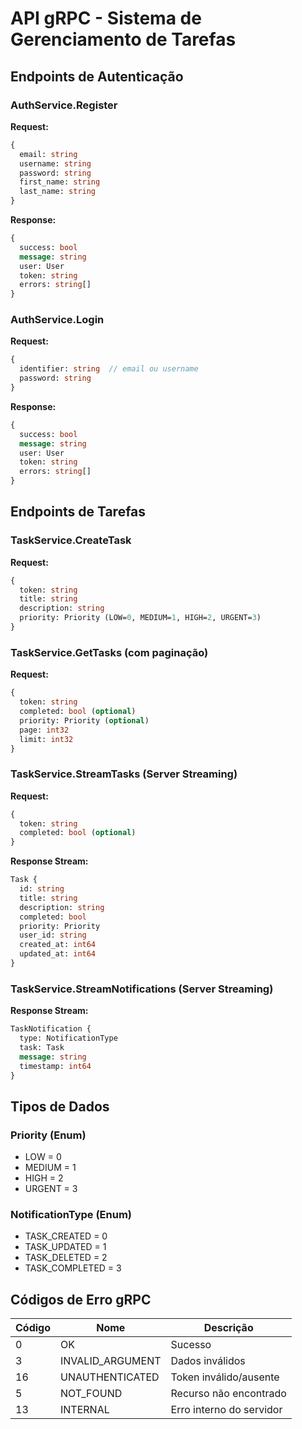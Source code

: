 # API gRPC - Sistema de Gerenciamento de Tarefas

## Endpoints de Autenticação

### AuthService.Register

**Request:**

```protobuf
{
  email: string
  username: string
  password: string
  first_name: string
  last_name: string
}
```

**Response:**

```protobuf
{
  success: bool
  message: string
  user: User
  token: string
  errors: string[]
}
```

### AuthService.Login

**Request:**

```protobuf
{
  identifier: string  // email ou username
  password: string
}
```

**Response:**

```protobuf
{
  success: bool
  message: string
  user: User
  token: string
  errors: string[]
}
```

## Endpoints de Tarefas

### TaskService.CreateTask

**Request:**

```protobuf
{
  token: string
  title: string
  description: string
  priority: Priority (LOW=0, MEDIUM=1, HIGH=2, URGENT=3)
}
```

### TaskService.GetTasks (com paginação)

**Request:**

```protobuf
{
  token: string
  completed: bool (optional)
  priority: Priority (optional)
  page: int32
  limit: int32
}
```

### TaskService.StreamTasks (Server Streaming)

**Request:**

```protobuf
{
  token: string
  completed: bool (optional)
}
```

**Response Stream:**

```protobuf
Task {
  id: string
  title: string
  description: string
  completed: bool
  priority: Priority
  user_id: string
  created_at: int64
  updated_at: int64
}
```

### TaskService.StreamNotifications (Server Streaming)

**Response Stream:**

```protobuf
TaskNotification {
  type: NotificationType
  task: Task
  message: string
  timestamp: int64
}
```

## Tipos de Dados

### Priority (Enum)

- LOW = 0
- MEDIUM = 1
- HIGH = 2
- URGENT = 3

### NotificationType (Enum)

- TASK_CREATED = 0
- TASK_UPDATED = 1
- TASK_DELETED = 2
- TASK_COMPLETED = 3

## Códigos de Erro gRPC

| Código | Nome             | Descrição                |
| ------ | ---------------- | ------------------------ |
| 0      | OK               | Sucesso                  |
| 3      | INVALID_ARGUMENT | Dados inválidos          |
| 16     | UNAUTHENTICATED  | Token inválido/ausente   |
| 5      | NOT_FOUND        | Recurso não encontrado   |
| 13     | INTERNAL         | Erro interno do servidor |
